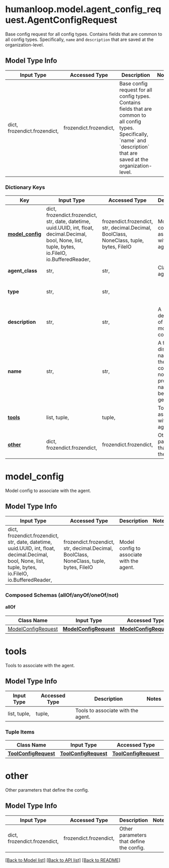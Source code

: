 # humanloop.model.agent_config_request.AgentConfigRequest

Base config request for all config types.  Contains fields that are common to all config types. Specifically, `name` and `description` that are saved at the organization-level.

## Model Type Info
Input Type | Accessed Type | Description | Notes
------------ | ------------- | ------------- | -------------
dict, frozendict.frozendict,  | frozendict.frozendict,  | Base config request for all config types.  Contains fields that are common to all config types. Specifically, &#x60;name&#x60; and &#x60;description&#x60; that are saved at the organization-level. | 

### Dictionary Keys
Key | Input Type | Accessed Type | Description | Notes
------------ | ------------- | ------------- | ------------- | -------------
**[model_config](#model_config)** | dict, frozendict.frozendict, str, date, datetime, uuid.UUID, int, float, decimal.Decimal, bool, None, list, tuple, bytes, io.FileIO, io.BufferedReader,  | frozendict.frozendict, str, decimal.Decimal, BoolClass, NoneClass, tuple, bytes, FileIO | Model config to associate with the agent. | 
**agent_class** | str,  | str,  | Class of the agent. | 
**type** | str,  | str,  |  | must be one of ["agent", ] 
**description** | str,  | str,  | A description of the model config. | [optional] 
**name** | str,  | str,  | A friendly display name for the model config. If not provided, a name will be generated. | [optional] 
**[tools](#tools)** | list, tuple,  | tuple,  | Tools to associate with the agent. | [optional] 
**[other](#other)** | dict, frozendict.frozendict,  | frozendict.frozendict,  | Other parameters that define the config. | [optional] 

# model_config

Model config to associate with the agent.

## Model Type Info
Input Type | Accessed Type | Description | Notes
------------ | ------------- | ------------- | -------------
dict, frozendict.frozendict, str, date, datetime, uuid.UUID, int, float, decimal.Decimal, bool, None, list, tuple, bytes, io.FileIO, io.BufferedReader,  | frozendict.frozendict, str, decimal.Decimal, BoolClass, NoneClass, tuple, bytes, FileIO | Model config to associate with the agent. | 

### Composed Schemas (allOf/anyOf/oneOf/not)
#### allOf
Class Name | Input Type | Accessed Type | Description | Notes
------------- | ------------- | ------------- | ------------- | -------------
[ModelConfigRequest](ModelConfigRequest.md) | [**ModelConfigRequest**](ModelConfigRequest.md) | [**ModelConfigRequest**](ModelConfigRequest.md) |  | 

# tools

Tools to associate with the agent.

## Model Type Info
Input Type | Accessed Type | Description | Notes
------------ | ------------- | ------------- | -------------
list, tuple,  | tuple,  | Tools to associate with the agent. | 

### Tuple Items
Class Name | Input Type | Accessed Type | Description | Notes
------------- | ------------- | ------------- | ------------- | -------------
[**ToolConfigRequest**](ToolConfigRequest.md) | [**ToolConfigRequest**](ToolConfigRequest.md) | [**ToolConfigRequest**](ToolConfigRequest.md) |  | 

# other

Other parameters that define the config.

## Model Type Info
Input Type | Accessed Type | Description | Notes
------------ | ------------- | ------------- | -------------
dict, frozendict.frozendict,  | frozendict.frozendict,  | Other parameters that define the config. | 

[[Back to Model list]](../../README.md#documentation-for-models) [[Back to API list]](../../README.md#documentation-for-api-endpoints) [[Back to README]](../../README.md)

